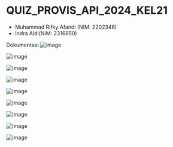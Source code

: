 # QUIZ_PROVIS_API_2024_KEL21
 - Muhammad Rifky Afandi (NIM: 2202346)
 - Indra Aldi(NIM: 2316850)

Dokumentasi
![image](https://github.com/rifkytech07/QUIZ4PROVIS2024KEL21/assets/147624515/d9085004-1ab3-4224-bce3-87da4fefab24)

![image](https://github.com/rifkytech07/QUIZ4PROVIS2024KEL21/assets/147624515/62c44f4d-2b82-495f-9930-eb3cd31ba8f6)

![image](https://github.com/rifkytech07/QUIZ4PROVIS2024KEL21/assets/147624515/1f4a24f1-3e94-4774-81a0-12ccb78e568a)

![image](https://github.com/rifkytech07/QUIZ4PROVIS2024KEL21/assets/147624515/dc0e3d63-ac9f-4e41-bd90-d6b196fb319b)

![image](https://github.com/rifkytech07/QUIZ4PROVIS2024KEL21/assets/147624515/781c58dd-9852-44ea-a115-d43f0adf69b6)

![image](https://github.com/rifkytech07/QUIZ4PROVIS2024KEL21/assets/147624515/719c9619-0202-4b23-91d6-690bb3ff2ac5)

![image](https://github.com/rifkytech07/QUIZ4PROVIS2024KEL21/assets/147624515/8c6b2ba1-cb3c-4ae2-a977-60e5b151ccbe)

![image](https://github.com/rifkytech07/QUIZ4PROVIS2024KEL21/assets/147624515/1f954372-cbcc-4192-b503-e2664477547a)

![image](https://github.com/rifkytech07/QUIZ4PROVIS2024KEL21/assets/147624515/49309f2d-5881-401e-9394-ebfe921d15e6)







